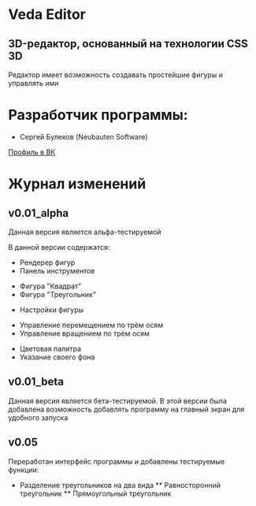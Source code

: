 # Veda Editor

## 3D-редактор, основанный на технологии CSS 3D

Редактор имеет возможность создавать простейшие фигуры и управлять ими

# Разработчик программы:
* Сергей Булеков \(Neubauten Software\)

[ Профиль в ВК ](https://vk.com/serguyprogs)

# Журнал изменений
## v0.01_alpha

Данная версия является альфа-тестируемой

В данной версии содержатся:
* Рендерер фигур
* Панель инструментов
+ Фигура "Квадрат"
+ Фигура "Треугольник"
* Настройки фигуры
+ Управление перемещением по трём осям
+ Управление вращением по трём осям
* Цветовая палитра
* Указание своего фона

## v0.01_beta

Данная версия является бета-тестируемой. В этой версии была добавлена возможность добавлять программу на главный экран для удобного запуска

## v0.05

Переработан интерфейс программы и добавлены тестируемые функции:

* Разделение треугольников на два вида
** Равносторонний треугольник
** Прямоугольный треугольник
